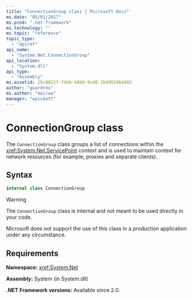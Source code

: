 ```yaml
---
title: "ConnectionGroup class | Microsoft Docs"
ms.date: "05/01/2017"
ms.prod: ".net-framework"
ms.technology: ""
ms.topic: "reference"
topic_type: 
  - "apiref"
api_name:
  - "System.Net.ConnectionGroup"
api_location:
  - "System.dll"
api_type: 
  - "Assembly"
ms.assetid: 25c08217-fdeb-44b9-9cd6-1b4955d6e602
author: "guardrex"
ms.author: "mairaw"
manager: "wpickett"
---
```


# ConnectionGroup class

The `ConnectionGroup` class groups a list of connections within the <xref:System.Net.ServicePoint> context and is used to maintain context for network resources (for example, proxies and separate clients).

## Syntax
  
```csharp  
internal class ConnectionGroup
```

> [!WARNING]
> The `ConnectionGroup` class is internal and not meant to be used directly in your code.
> 
> Microsoft does not support the use of this class in a production application under any circumstance.

## Requirements

**Namespace:** <xref:System.Net>

**Assembly:** System (in System.dll)

**.NET Framework versions:** Available since 2.0.

